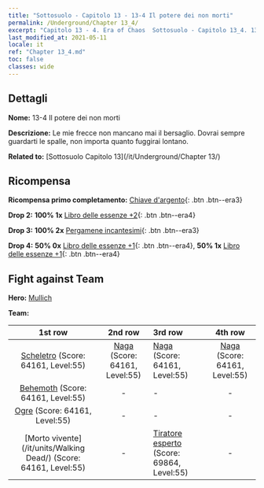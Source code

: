```yaml
---
title: "Sottosuolo - Capitolo 13 - 13-4 Il potere dei non morti"
permalink: /Underground/Chapter 13_4/
excerpt: "Capitolo 13 - 4. Era of Chaos  Sottosuolo - Capitolo 13_4. 13-4 Il potere dei non morti"
last_modified_at: 2021-05-11
locale: it
ref: "Chapter 13_4.md"
toc: false
classes: wide
---
```


## Dettagli

 **Nome:** 13-4 Il potere dei non morti

 **Descrizione:** Le mie frecce non mancano mai il bersaglio. Dovrai sempre guardarti le spalle, non importa quanto fuggirai lontano.

 **Related to:** [Sottosuolo Capitolo 13](/it/Underground/Chapter 13/)

## Ricompensa

 **Ricompensa primo completamento:** [Chiave d'argento](/ItemsIT/con_693/){: .btn .btn--era3}

 **Drop 2:** **100% 1x** [Libro delle essenze +2](/ItemsIT/mat_53/){: .btn .btn--era4}

 **Drop 3:** **100% 2x** [Pergamene incantesimi](/ItemsIT/con_694/){: .btn .btn--era3}

 **Drop 4:** **50% 0x** [Libro delle essenze +1](/ItemsIT/mat_46/){: .btn .btn--era4}, **50% 1x** [Libro delle essenze +1](/ItemsIT/mat_46/){: .btn .btn--era4}


## Fight against Team
 **Hero:** [Mullich](/it/heroes/Mullich/)

 **Team:**


  | 1st row | 2nd row | 3rd row | 4th row |
  |:----:|:----:|:----|:----:|
  | [Scheletro](/it/units/Skeleton/) (Score: 64161, Level:55)  | [Naga](/it/units/Naga/) (Score: 64161, Level:55)  | [Naga](/it/units/Naga/) (Score: 64161, Level:55)  | [Naga](/it/units/Naga/) (Score: 64161, Level:55)  |
  | [Behemoth](/it/units/Behemoth/) (Score: 64161, Level:55)  | - | - | - |
  | [Ogre](/it/units/Ogre/) (Score: 64161, Level:55)  | - | - | - |
  | [Morto vivente](/it/units/Walking Dead/) (Score: 64161, Level:55)  | - | [Tiratore esperto](/it/units/Sharpshooter/) (Score: 69864, Level:55)  | - |


